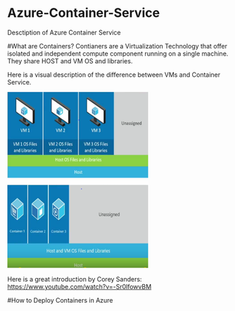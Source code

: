 # Azure-Container-Service
Desctiption of Azure Container Service 

#What are Containers? 
Contianers are a Virtualization Technology that offer isolated and independent compute component running on a single machine. They share HOST and VM OS and libraries. 

Here is a visual description of the difference between VMs and Container Service. 


<img src="https://github.com/adebisioje/Azure-Container-Service/blob/master/images/VMvsContainers.PNG" width="320" height="400" /> 

Here is a great introduction by Corey Sanders: https://www.youtube.com/watch?v=-Sr0lfowvBM 

#How to Deploy Containers in Azure



